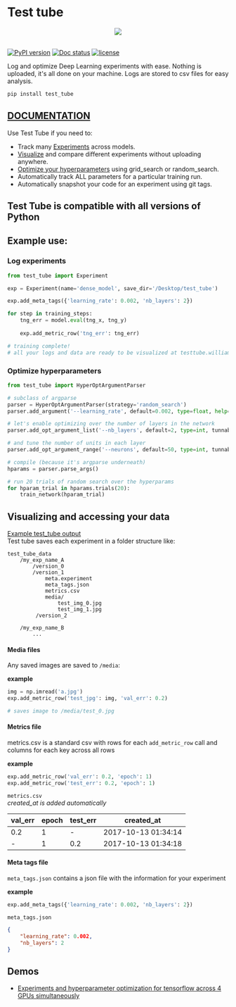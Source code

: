 # Test tube
<div style="text-align: center">
<img src="https://raw.githubusercontent.com/williamfalcon/test_tube/master/imgs/test_tube_logo.png">
</div>
<br>    

[![PyPI version](https://badge.fury.io/py/test_tube.svg)](https://badge.fury.io/py/test_tube)    [![Doc status](https://readthedocs.org/projects/pip/badge/?version=latest)](https://readthedocs.org/projects/pip/badge/?version=latest)     [![license](https://img.shields.io/github/license/mashape/apistatus.svg?maxAge=2592000)](https://github.com/williamFalcon/test_tube/blob/master/LICENSE)


Log and optimize Deep Learning experiments with ease. 
Nothing is uploaded, it's all done on your machine. Logs are stored to csv files for easy analysis.   

```bash
pip install test_tube
```   
[DOCUMENTATION](https://williamfalcon.github.io/test_tube/)    
---  
Use Test Tube if you need to:   

- Track many [Experiments](experiment_tracking/experiment/) across models.   
- [Visualize](http://testtube.williamfalcon.com) and compare different experiments without uploading anywhere.    
- [Optimize your hyperparameters](hyperparameter_optimization/HyperOptArgumentParser/) using grid_search or random_search.   
- Automatically track ALL parameters for a particular training run.   
- Automatically snapshot your code for an experiment using git tags.   

Test Tube is compatible with all versions of Python
---   

## Example use:   

### Log experiments   

```python
from test_tube import Experiment

exp = Experiment(name='dense_model', save_dir='/Desktop/test_tube')

exp.add_meta_tags({'learning_rate': 0.002, 'nb_layers': 2})

for step in training_steps:
    tng_err = model.eval(tng_x, tng_y)
    
    exp.add_metric_row('tng_err': tng_err)

# training complete!
# all your logs and data are ready to be visualized at testtube.williamfalcon.com

```    

### Optimize hyperparameters
```python
from test_tube import HyperOptArgumentParser

# subclass of argparse
parser = HyperOptArgumentParser(strategy='random_search')
parser.add_argument('--learning_rate', default=0.002, type=float, help='the learning rate')

# let's enable optimizing over the number of layers in the network 
parser.add_opt_argument_list('--nb_layers', default=2, type=int, tunnable=True, options=[2, 4, 8])

# and tune the number of units in each layer
parser.add_opt_argument_range('--neurons', default=50, type=int, tunnable=True, start=100, end=800, nb_samples=10)

# compile (because it's argparse underneath)
hparams = parser.parse_args()   

# run 20 trials of random search over the hyperparams
for hparam_trial in hparams.trials(20):
    train_network(hparam_trial)
```     

## Visualizing and accessing your data   

[Example test_tube output](https://github.com/williamFalcon/test_tube/tree/master/examples/saved_logs/example_test_tube_data)    
Test tube saves each experiment in a folder structure like:   
```
test_tube_data
    /my_exp_name_A
        /version_0
        /version_1
            meta.experiment
            meta_tags.json
            metrics.csv
            media/
                test_img_0.jpg
                test_img_1.jpg
         /version_2   
         
    /my_exp_name_B
        ...
```    

#### Media files    

Any saved images are saved to `/media`:   

**example**   
```python
img = np.imread('a.jpg')
exp.add_metric_row('test_jpg': img, 'val_err': 0.2)    

# saves image to /media/test_0.jpg
```   
     
     
#### Metrics file
metrics.csv is a standard csv with rows for each `add_metric_row` call and columns for each key across all rows   

**example**   
```python
exp.add_metric_row('val_err': 0.2, 'epoch': 1)    
exp.add_metric_row('test_err': 0.2, 'epoch': 1)    
```    

`metrics.csv`    
*created_at is added automatically*     

|  val_err |  epoch | test_err | created_at |
|---|---|---| --- |
| 0.2  |  1 | - | 2017-10-13 01:34:14 |
| -  | 1  | 0.2| 2017-10-13 01:34:18 |


#### Meta tags file 
`meta_tags.json` contains a json file with the information for your experiment    

**example**   
```python
exp.add_meta_tags({'learning_rate': 0.002, 'nb_layers': 2})
```    

`meta_tags.json`   
```json
{
    "learning_rate": 0.002,
    "nb_layers": 2
}
```   

## Demos   
- [Experiments and hyperparameter optimization for tensorflow across 4 GPUs simultaneously](https://github.com/williamFalcon/test_tube/blob/master/examples/tensorflow_example.py)  
